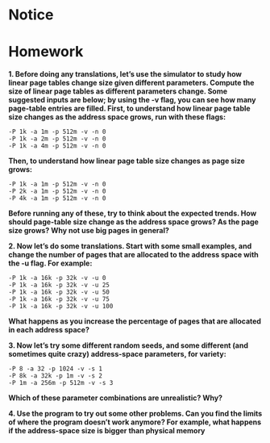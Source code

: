 
# Notice

# Homework

**1. Before doing any translations, let’s use the simulator to study how linear page tables change size given different parameters. Compute the size of linear page tables as different parameters change. Some suggested inputs are below; by using the -v flag, you can see how many page-table entries are filled. First, to understand how linear page table size changes as the address space grows, run with these flags:**
```
-P 1k -a 1m -p 512m -v -n 0
-P 1k -a 2m -p 512m -v -n 0
-P 1k -a 4m -p 512m -v -n 0
```
**Then, to understand how linear page table size changes as page size grows:**
```
-P 1k -a 1m -p 512m -v -n 0
-P 2k -a 1m -p 512m -v -n 0
-P 4k -a 1m -p 512m -v -n 0
```
**Before running any of these, try to think about the expected trends. How should page-table size change as the address space grows? As the page size grows? Why not use big pages in general?**

**2. Now let’s do some translations. Start with some small examples, and change the number of pages that are allocated to the address space with the -u flag. For example:**
```
-P 1k -a 16k -p 32k -v -u 0
-P 1k -a 16k -p 32k -v -u 25
-P 1k -a 16k -p 32k -v -u 50
-P 1k -a 16k -p 32k -v -u 75
-P 1k -a 16k -p 32k -v -u 100
```
**What happens as you increase the percentage of pages that are allocated in each address space?**

**3. Now let’s try some different random seeds, and some different (and sometimes quite crazy) address-space parameters, for variety:**
```
-P 8 -a 32 -p 1024 -v -s 1
-P 8k -a 32k -p 1m -v -s 2
-P 1m -a 256m -p 512m -v -s 3
```
**Which of these parameter combinations are unrealistic? Why?**

**4. Use the program to try out some other problems. Can you find the limits of where the program doesn’t work anymore? For example, what happens if the address-space size is bigger than physical memory**
